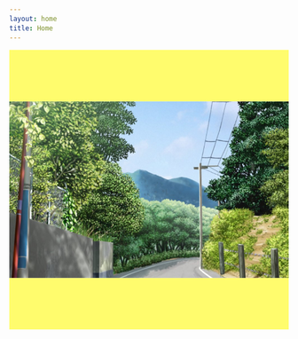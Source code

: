 ```yaml
---
layout: home
title: Home
---
```


![don't talk to me if you don't share my Hypercitational Nu-Otaku Bijin-Maxi Post-Scarcity Slice-of-Life Anime  Sonoracore Peace Extremist Mindset](images\sonoracore.png)